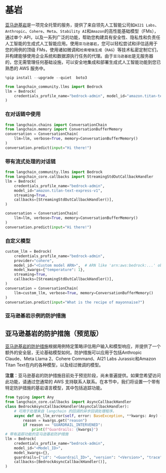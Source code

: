 # 基岩

[亚马逊基岩](https://aws.amazon.com/bedrock/)是一项完全托管的服务，提供了来自领先人工智能公司如`AI21 Labs`、`Anthropic`、`Cohere`、`Meta`、`Stability AI`和`Amazon`的高性能基础模型（FMs），通过单个 API，以及一系列广泛的功能，帮助您构建具有安全性、隐私性和负责任人工智能的生成式人工智能应用。使用`亚马逊基岩`，您可以轻松尝试和评估适用于您的用例的顶级 FMs，使用诸如微调和`检索增强生成`（`RAG`）等技术私密定制它们，并构建能够使用企业系统和数据源执行任务的代理。由于`亚马逊基岩`是无服务器的，您无需管理任何基础设施，可以安全地集成和部署生成式人工智能功能到您已熟悉的 AWS 服务中。

```python
%pip install --upgrade --quiet  boto3
```

```python
from langchain_community.llms import Bedrock
llm = Bedrock(
    credentials_profile_name="bedrock-admin", model_id="amazon.titan-text-express-v1"
)
```

### 在对话链中使用

```python
from langchain.chains import ConversationChain
from langchain.memory import ConversationBufferMemory
conversation = ConversationChain(
    llm=llm, verbose=True, memory=ConversationBufferMemory()
)
conversation.predict(input="Hi there!")
```

### 带有流式处理的对话链

```python
from langchain_community.llms import Bedrock
from langchain_core.callbacks import StreamingStdOutCallbackHandler
llm = Bedrock(
    credentials_profile_name="bedrock-admin",
    model_id="amazon.titan-text-express-v1",
    streaming=True,
    callbacks=[StreamingStdOutCallbackHandler()],
)
```

```python
conversation = ConversationChain(
    llm=llm, verbose=True, memory=ConversationBufferMemory()
)
conversation.predict(input="Hi there!")
```

### 自定义模型

```python
custom_llm = Bedrock(
    credentials_profile_name="bedrock-admin",
    provider="cohere",
    model_id="<Custom model ARN>",  # ARN like 'arn:aws:bedrock:...' obtained via provisioning the custom model
    model_kwargs={"temperature": 1},
    streaming=True,
    callbacks=[StreamingStdOutCallbackHandler()],
)
conversation = ConversationChain(
    llm=custom_llm, verbose=True, memory=ConversationBufferMemory()
)
conversation.predict(input="What is the recipe of mayonnaise?")
```

### 亚马逊基岩示例的防护措施

## 亚马逊基岩的防护措施（预览版）

[亚马逊基岩的防护措施](https://aws.amazon.com/bedrock/guardrails/)根据用例特定策略评估用户输入和模型响应，并提供了一个额外的安全层，无论基础模型如何。防护措施可以应用于包括Anthropic Claude、Meta Llama 2、Cohere Command、AI21 Labs Jurassic和Amazon Titan Text在内的各种模型，以及经过微调的模型。

**注意**：亚马逊基岩的防护措施目前处于预览阶段，尚未普遍提供。如果您希望访问此功能，请通过您通常的 AWS 支持联系人联系。在本节中，我们将设置一个带有特定防护措施的基岩语言模型，其中包括追踪功能。

```python
from typing import Any
from langchain_core.callbacks import AsyncCallbackHandler
class BedrockAsyncCallbackHandler(AsyncCallbackHandler):
    # 可用于处理来自 langchain 的回调的异步回调处理程序。
    async def on_llm_error(self, error: BaseException, **kwargs: Any) -> Any:
        reason = kwargs.get("reason")
        if reason == "GUARDRAIL_INTERVENED":
            print(f"Guardrails: {kwargs}")
# 带有追踪功能的亚马逊基岩防护措施
llm = Bedrock(
    credentials_profile_name="bedrock-admin",
    model_id="<Model_ID>",
    model_kwargs={},
    guardrails={"id": "<Guardrail_ID>", "version": "<Version>", "trace": True},
    callbacks=[BedrockAsyncCallbackHandler()],
)
```